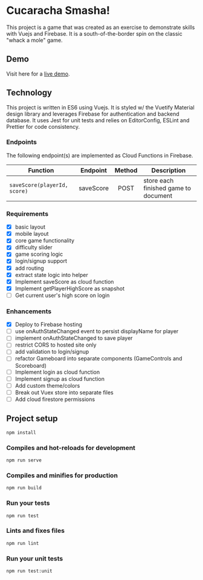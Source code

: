 # Cucaracha Smasha!

This project is a game that was created as an exercise to demonstrate skills with Vuejs and Firebase. It is a south-of-the-border spin on the classic "whack a mole" game.

## Demo

Visit here for a [live demo](https://cockroach-smash.firebaseapp.com).

## Technology

This project is written in ES6 using Vuejs. It is styled w/ the Vuetify Material design library and leverages Firebase for authentication and backend database. It uses Jest for unit tests and relies on EditorConfig, ESLint and Prettier for code consistency.

### Endpoints

The following endpoint(s) are implemented as Cloud Functions in Firebase.

| Function                     | Endpoint  | Method | Description                          |
| ---------------------------- | --------- | :----: | ------------------------------------ |
| `saveScore(playerId, score)` | saveScore |  POST  | store each finished game to document |

### Requirements

- [x] basic layout
- [x] mobile layout
- [x] core game functionality
- [x] difficulty slider
- [x] game scoring logic
- [x] login/signup support
- [x] add routing
- [x] extract state logic into helper
- [x] Implement saveScore as cloud function
- [x] Implement getPlayerHighScore as snapshot
- [ ] Get current user's high score on login

### Enhancements

- [x] Deploy to Firebase hosting
- [ ] use onAuthStateChanged event to persist displayName for player
- [ ] implement onAuthStateChanged to save player
- [ ] restrict CORS to hosted site only
- [ ] add validation to login/signup
- [ ] refactor Gameboard into separate components (GameControls and Scoreboard)
- [ ] Implement login as cloud function
- [ ] Implement signup as cloud function
- [ ] Add custom theme/colors
- [ ] Break out Vuex store into separate files
- [ ] Add cloud firestore permissions

## Project setup

```
npm install
```

### Compiles and hot-reloads for development

```
npm run serve
```

### Compiles and minifies for production

```
npm run build
```

### Run your tests

```
npm run test
```

### Lints and fixes files

```
npm run lint
```

### Run your unit tests

```
npm run test:unit
```
